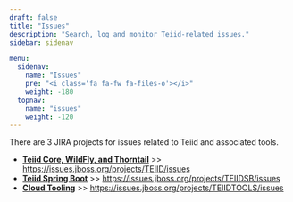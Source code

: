 ```yaml
---
draft: false
title: "Issues"
description: "Search, log and monitor Teiid-related issues."
sidebar: sidenav

menu:
  sidenav:
    name: "Issues"
    pre: "<i class='fa fa-fw fa-files-o'></i>"
    weight: -180
  topnav:
    name: "issues"
    weight: -120
---
```


There are 3 JIRA projects for issues related to Teiid and associated tools.

* **[Teiid Core, WildFly, and Thorntail](https://issues.jboss.org/projects/TEIID/issues)**  >>  https://issues.jboss.org/projects/TEIID/issues
* **[Teiid Spring Boot](https://issues.jboss.org/projects/TEIIDSB/issues)** >>  https://issues.jboss.org/projects/TEIIDSB/issues
* **[Cloud Tooling](https://issues.jboss.org/projects/TEIIDTOOLS/issues)** >>  https://issues.jboss.org/projects/TEIIDTOOLS/issues
